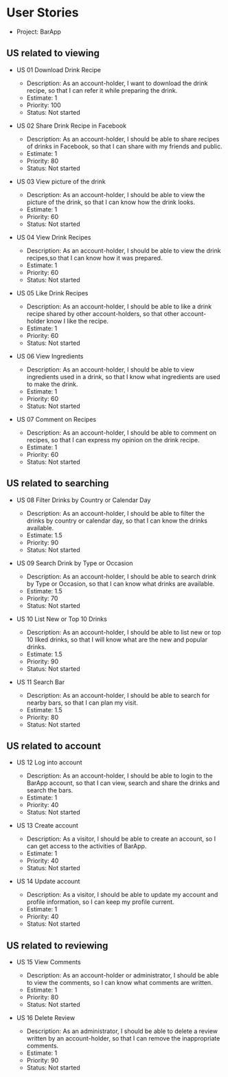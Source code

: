 # User Stories

- Project: BarApp

## US related to viewing

- US 01 Download Drink Recipe
  - Description: As an account-holder, I want to download the drink recipe, so that I can refer it while preparing the drink.
  - Estimate: 1
  - Priority: 100
  - Status: Not started

- US 02 Share Drink Recipe in Facebook
  - Description: As an account-holder, I should be able to share recipes of drinks in Facebook, so that I can share with my friends and public.
  - Estimate: 1
  - Priority: 80
  - Status: Not started
 
- US 03 View picture of the drink
  - Description: As an account-holder, I should be able to view the picture of the drink, so that I can know how the drink looks.
  - Estimate: 1
  - Priority: 60
  - Status: Not started
 
- US 04 View Drink Recipes
  - Description: As an account-holder, I should be able to view the drink recipes,so that I can know how it was prepared.
  - Estimate: 1
  - Priority: 60
  - Status: Not started
 
- US 05 Like Drink Recipes
  - Description: As an account-holder, I should be able to like a drink recipe shared by other account-holders, so that other account-holder know I like the recipe.
  - Estimate: 1
  - Priority: 60
  - Status: Not started
 
- US 06 View Ingredients
  - Description: As an account-holder, I should be able to view ingredients used in a drink, so that I know what ingredients are used to make the drink.
  - Estimate: 1
  - Priority: 60
  - Status: Not started
 
- US 07 Comment on Recipes
  - Description: As an account-holder, I should be able to comment on recipes, so that I can express my opinion on the drink recipe.
  - Estimate: 1
  - Priority: 60
  - Status: Not started
 
## US related to searching
 
- US 08 Filter Drinks by Country or Calendar Day
  - Description: As an account-holder, I should be able to filter the drinks by country or calendar day, so that I can know the drinks available.
  - Estimate: 1.5
  - Priority: 90
  - Status: Not started
 
- US 09 Search Drink by Type or Occasion
  - Description: As an account-holder, I should be able to search drink by Type or Occasion, so that I can know what drinks are available.
  - Estimate: 1.5
  - Priority: 70
  - Status: Not started
 
- US 10 List New or Top 10 Drinks
  - Description: As an account-holder, I should be able to list new or top 10 liked drinks, so that I will know what are the new and popular drinks.
  - Estimate: 1.5
  - Priority: 90
  - Status: Not started
 
- US 11 Search Bar
  - Description: As an account-holder, I should be able to search for nearby bars, so that I can plan my visit.
  - Estimate: 1.5
  - Priority: 80
  - Status: Not started
 
## US related to account
 
- US 12 Log into account
  - Description: As an account-holder, I should be able to login to the BarApp account, so that I can view, search and share the drinks and search the bars.
  - Estimate: 1
  - Priority: 40
  - Status: Not started
 
- US 13 Create account
  - Description: As a visitor, I should be able to create an account, so I can get access to the activities of BarApp.
  - Estimate: 1
  - Priority: 40
  - Status: Not started

- US 14 Update account
  - Description: As a visitor, I should be able to update my account and profile information, so I can keep my profile current.
  - Estimate: 1
  - Priority: 40
  - Status: Not started


## US related to reviewing
 
- US 15 View Comments
  - Description: As an account-holder or administrator, I should be able to view the comments, so I can know what comments are written.
  - Estimate: 1
  - Priority: 80
  - Status: Not started
 
- US 16 Delete Review
  - Description: As an administrator, I should be able to delete a review written by an account-holder, so that I can remove the inappropriate comments.
  - Estimate: 1
  - Priority: 90
  - Status: Not started
